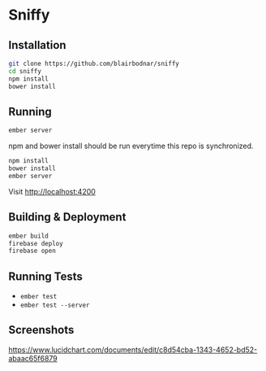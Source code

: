 # Sniffy

## Installation
```sh
git clone https://github.com/blairbodnar/sniffy
cd sniffy
npm install
bower install
```


## Running
```sh
ember server
```
npm and bower install should be run everytime this repo is synchronized. 
```sh
npm install
bower install
ember server
```
Visit [http://localhost:4200](http://localhost:4200)

## Building & Deployment
```sh
ember build
firebase deploy
firebase open
```

## Running Tests

* `ember test`
* `ember test --server`

## Screenshots
https://www.lucidchart.com/documents/edit/c8d54cba-1343-4652-bd52-abaac65f6879
